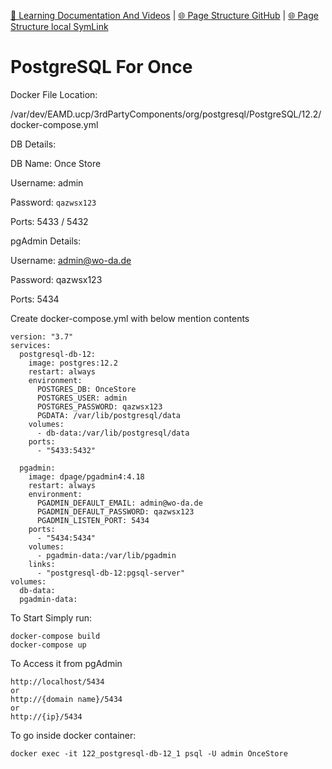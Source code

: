 [📁 Learning Documentation And Videos](../learning-documentation-and-videos.md) | [🌐 Page Structure GitHub](/2cu.atlassian.net/wiki/spaces/CCU/pages/400000065/postgresql-for-once.md) | [🌐 Page Structure local SymLink](./postgresql-for-once.page.md)

# PostgreSQL For Once

Docker File Location:

/var/dev/EAMD.ucp/3rdPartyComponents/org/postgresql/PostgreSQL/12.2/docker-compose.yml

DB Details:

DB Name: Once Store

Username: admin

Password: `qazwsx123`

Ports: 5433 / 5432

pgAdmin Details:

Username: [admin@wo-da.de](mailto:admin@wo-da.de)

Password: qazwsx123

Ports: 5434

Create docker-compose.yml with below mention contents

```
version: "3.7"
services:
  postgresql-db-12:
    image: postgres:12.2
    restart: always
    environment:
      POSTGRES_DB: OnceStore
      POSTGRES_USER: admin
      POSTGRES_PASSWORD: qazwsx123
      PGDATA: /var/lib/postgresql/data
    volumes:
      - db-data:/var/lib/postgresql/data
    ports:
      - "5433:5432"
 
  pgadmin:
    image: dpage/pgadmin4:4.18
    restart: always
    environment:
      PGADMIN_DEFAULT_EMAIL: admin@wo-da.de
      PGADMIN_DEFAULT_PASSWORD: qazwsx123
      PGADMIN_LISTEN_PORT: 5434
    ports:
      - "5434:5434"
    volumes:
      - pgadmin-data:/var/lib/pgadmin
    links:
      - "postgresql-db-12:pgsql-server"
volumes:
  db-data:
  pgadmin-data:
```

To Start Simply run:

```
docker-compose build
docker-compose up
```

To Access it from pgAdmin

```
http://localhost/5434
or
http://{domain name}/5434
or 
http://{ip}/5434
```

To go inside docker container:

```
docker exec -it 122_postgresql-db-12_1 psql -U admin OnceStore
```
